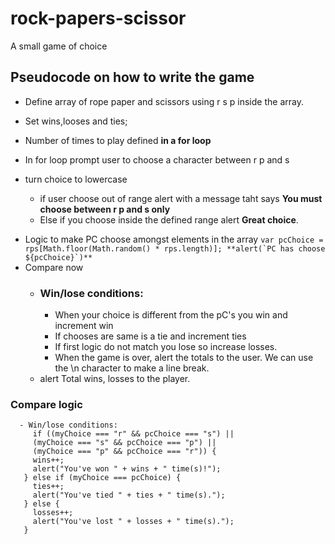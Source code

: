 # rock-papers-scissor
A small game of choice

## Pseudocode on how to write the game

- Define array of rope paper and scissors using r s p inside the array.

- Set wins,looses and ties;

- Number of times to play defined **in a for loop**
 * In for loop prompt user to choose a character between r p and s
  
 * turn choice to lowercase
    - if user choose out of range alert with a message taht says **You must choose between r p and s only**
    - Else if you choose inside the defined range  alert **Great choice**.
 
- Logic to make PC choose amongst elements in the array
   `` var pcChoice = rps[Math.floor(Math.random() * rps.length)];
   **alert(`PC has choose ${pcChoice}`)**
   ``
- Compare now
     * ### Win/lose conditions:
       * When your choice is different from the pC's you win and increment win
       * If chooses are same is a tie and increment ties
       * If first logic do not match you lose so increase losses.
       - When the game is over, alert the totals to the user. We can use the \n character to make a line break.
    * alert Total wins, losses to the player.


### Compare logic
```
  - Win/lose conditions:
     if ((myChoice === "r" && pcChoice === "s") ||
     (myChoice === "s" && pcChoice === "p") || 
     (myChoice === "p" && pcChoice === "r")) {
     wins++;
     alert("You've won " + wins + " time(s)!");
   } else if (myChoice === pcChoice) {
     ties++;
     alert("You've tied " + ties + " time(s).");
   } else {
     losses++;
     alert("You've lost " + losses + " time(s).");
   }


